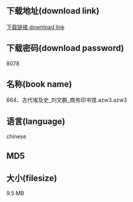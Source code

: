 ## 下载地址(download link)
[下载链接 download link](https://tutu365.netlify.app/?s=664%E3%80%81%E5%8F%A4%E4%BB%A3%E5%9F%83%E5%8F%8A%E5%8F%B2_%E5%88%98%E6%96%87%E9%B9%8F_%E5%95%86%E5%8A%A1%E5%8D%B0%E4%B9%A6%E9%A6%86.azw3)

## 下载密码(download password)
8078

## 名称(book name)
664、古代埃及史_刘文鹏_商务印书馆.azw3.azw3

## 语言(language)
chinese

## MD5


## 大小(filesize)
9.5 MB
